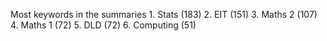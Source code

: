 Most keywords in the summaries
	1.  Stats (183)
	2.  EIT (151)
	3.  Maths 2 (107)
	4.  Maths 1 (72)
	5.  DLD (72)
	6.  Computing (51)